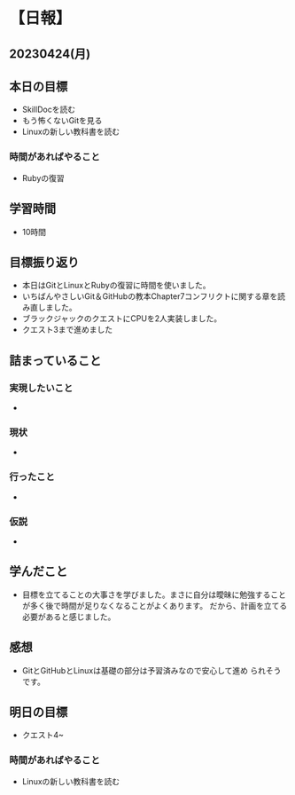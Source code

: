 # 【日報】
## 20230424(月)
## 本日の目標
- SkillDocを読む
- もう怖くないGitを見る
- Linuxの新しい教科書を読む
### 時間があればやること
- Rubyの復習
## 学習時間
- 10時間
## 目標振り返り
- 本日はGitとLinuxとRubyの復習に時間を使いました。
- いちばんやさしいGit＆GitHubの教本Chapter7コンフリクトに関する章を読み直しました。
- ブラックジャックのクエストにCPUを2人実装しました。
- クエスト3まで進めました
## 詰まっていること
### 実現したいこと 
- 
### 現状
- 
### 行ったこと 
- 
### 仮説
- 
## 学んだこと
- 目標を立てることの大事さを学びました。まさに自分は曖昧に勉強することが多く後で時間が足りなくなることがよくあります。
だから、計画を立てる必要があると感じました。
## 感想
- GitとGitHubとLinuxは基礎の部分は予習済みなので安心して進め
られそうです。
## 明日の目標
- クエスト4~

### 時間があればやること
- Linuxの新しい教科書を読む